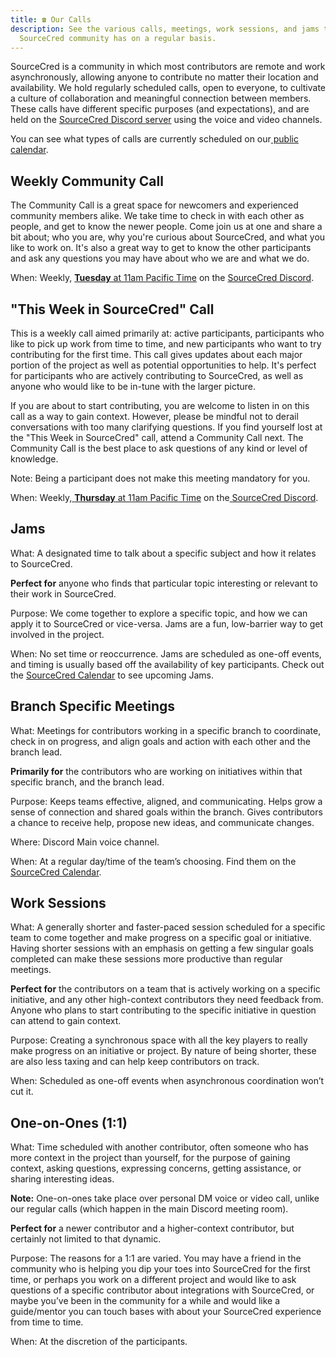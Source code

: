 ```yaml
---
title: ☎️ Our Calls
description: See the various calls, meetings, work sessions, and jams the
  SourceCred community has on a regular basis.
---
```

SourceCred is a community in which most contributors are remote and work
asynchronously, allowing anyone to contribute no matter their location and
availability. We hold regularly scheduled calls, open to everyone, to cultivate
a culture of collaboration and meaningful connection between members.
These calls have different specific purposes (and expectations), and are held on
the [SourceCred Discord server](https://sourcecred.io/discord) using the voice
and video channels.

You can see what types of calls are currently scheduled on our[ public calendar](http://sourcecred.io/calendar).

## Weekly Community Call

The Community Call is a great space for newcomers and experienced community members alike. We take time to check in with each other as people, and get to know the newer people. Come join us at one and share a bit about; who you are, why you're curious about SourceCred, and what you like to work on. It's also a great way to get to know the other participants and ask any questions you may have about who we are and what we do. 

When: Weekly, [**Tuesday** at 11am Pacific Time](https://sourcecred.io/calendar) on the [SourceCred Discord](https://sourcecred.io/discord).

## "This Week in SourceCred" Call

This is a weekly call aimed primarily at: active participants, participants who like to pick up work from time to time, and new participants who want to try contributing for the first time. This call gives updates about each major portion of the project as well as potential opportunities to help. It's perfect for participants who are actively contributing to SourceCred, as well as anyone who would like to be in-tune with the larger picture. 

If you are about to start contributing, you are welcome to listen in on this call as a way to gain context. However, please be mindful not to derail conversations with too many clarifying questions. If you find yourself lost at the "This Week in SourceCred" call, attend a Community Call next. The Community Call is the best place to ask questions of any kind or level of knowledge.

Note: Being a participant does not make this meeting mandatory for you.

When: Weekly,[ **Thursday** at 11am Pacific Time](https://sourcecred.io/calendar) on the[ SourceCred Discord](https://sourcecred.io/discord).

## Jams

What: A designated time to talk about a specific subject and how it relates to
SourceCred.

**Perfect for** anyone who finds that particular topic interesting or relevant
to their work in SourceCred.

Purpose: We come together to explore a specific topic, and how we can apply it
to SourceCred or vice-versa. Jams are a fun, low-barrier way to get involved in
the project.

When: No set time or reoccurrence. Jams are scheduled as one-off events, and
timing is usually based off the availability of key participants. Check out the
[SourceCred Calendar](https://sourcecred.io/calendar) to see upcoming Jams.

## Branch Specific Meetings

What: Meetings for contributors working in a specific branch to coordinate,
check in on progress, and align goals and action with each other and the branch
lead.

**Primarily for** the contributors who are working on initiatives within that
specific branch, and the branch lead.

Purpose: Keeps teams effective, aligned, and communicating. Helps grow a sense
of connection and shared goals within the branch. Gives contributors a chance to
receive help, propose new ideas, and communicate changes.

Where: Discord Main voice channel.

When: At a regular day/time of the team’s choosing. Find them on the
[SourceCred Calendar](https://sourcecred.io/calendar).

## Work Sessions

What: A generally shorter and faster-paced session scheduled for a specific team
to come together and make progress on a specific goal or initiative. Having
shorter sessions with an emphasis on getting a few singular goals completed can
make these sessions more productive than regular meetings.

**Perfect for** the contributors on a team that is actively working on a
specific initiative, and any other high-context contributors they need feedback
from. Anyone who plans to start contributing to the specific initiative in
question can attend to gain context.

Purpose: Creating a synchronous space with all the key players to really make
progress on an initiative or project. By nature of being shorter, these are also
less taxing and can help keep contributors on track.

When: Scheduled as one-off events when asynchronous coordination won’t cut it.

## One-on-Ones (1:1)

What: Time scheduled with another contributor, often someone who has more
context in the project than yourself, for the purpose of gaining context, asking
questions, expressing concerns, getting assistance, or sharing interesting
ideas.

**Note:** One-on-ones take place over personal DM voice or video call, unlike
our regular calls (which happen in the main Discord meeting room).

**Perfect for** a newer contributor and a higher-context contributor, but
certainly not limited to that dynamic.

Purpose: The reasons for a 1:1 are varied. You may have a friend in the
community who is helping you dip your toes into SourceCred for the first time,
or perhaps you work on a different project and would like to ask questions of a
specific contributor about integrations with SourceCred, or maybe you’ve been in
the community for a while and would like a guide/mentor you can touch bases with
about your SourceCred experience from time to time.

When: At the discretion of the participants.